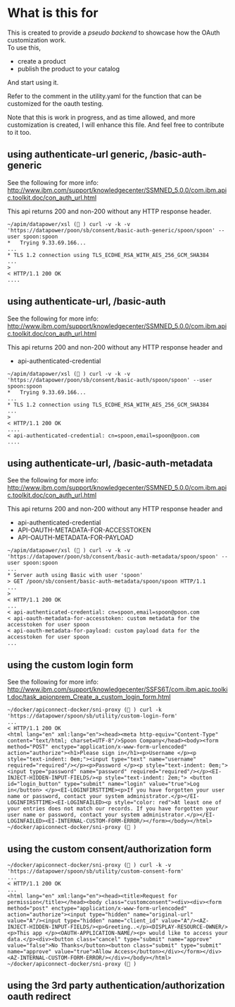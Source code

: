 # What is this for

This is created to provide a *pseudo backend* to showcase how the OAuth customization work.  
To use this, 
- create a product
- publish the product to your catalog

And start using it.

Refer to the comment in the utility.yaml for the function that can be customized for the oauth testing.

Note that this is work in progress, and as time allowed, and more customization is created, I will enhance this file.  And feel free to contribute to it too.

## using authenticate-url generic, /basic-auth-generic   
See the following for more info:
http://www.ibm.com/support/knowledgecenter/SSMNED_5.0.0/com.ibm.apic.toolkit.doc/con_auth_url.html

This api returns 200 and non-200 without any HTTP response header.

```
~/apim/datapower/xsl (💃 ) curl -v -k -v 'https://datapower/poon/sb/consent/basic-auth-generic/spoon/spoon' --user spoon:spoon
*   Trying 9.33.69.166...
...
* TLS 1.2 connection using TLS_ECDHE_RSA_WITH_AES_256_GCM_SHA384
...
> 
< HTTP/1.1 200 OK
....
```
## using authenticate-url, /basic-auth
See the following for more info:
http://www.ibm.com/support/knowledgecenter/SSMNED_5.0.0/com.ibm.apic.toolkit.doc/con_auth_url.html

This api returns 200 and non-200 without any HTTP response header and
- api-authenticated-credential

```
~/apim/datapower/xsl (💃 ) curl -v -k -v 'https://datapower/poon/sb/consent/basic-auth/spoon/spoon' --user spoon:spoon
*   Trying 9.33.69.166...
...
* TLS 1.2 connection using TLS_ECDHE_RSA_WITH_AES_256_GCM_SHA384
...
> 
< HTTP/1.1 200 OK
....
< api-authenticated-credential: cn=spoon,email=spoon@poon.com
....

```
## using authenticate-url, /basic-auth-metadata
See the following for more info:
http://www.ibm.com/support/knowledgecenter/SSMNED_5.0.0/com.ibm.apic.toolkit.doc/con_auth_url.html

This api returns 200 and non-200 without any HTTP response header and
- api-authenticated-credential
- API-OAUTH-METADATA-FOR-ACCESSTOKEN
- API-OAUTH-METADATA-FOR-PAYLOAD
```
~/apim/datapower/xsl (💃 ) curl -v -k -v 'https://datapower/poon/sb/consent/basic-auth-metadata/spoon/spoon' --user spoon:spoon
...
* Server auth using Basic with user 'spoon'
> GET /poon/sb/consent/basic-auth-metadata/spoon/spoon HTTP/1.1
...
> 
< HTTP/1.1 200 OK
...
< api-authenticated-credential: cn=spoon,email=spoon@poon.com
< api-oauth-metadata-for-accesstoken: custom metadata for the accesstoken for user spoon
< api-oauth-metadata-for-payload: custom payload data for the accesstoken for user spoon
...
```
## using the custom login form
See the following for more info:
http://www.ibm.com/support/knowledgecenter/SSFS6T/com.ibm.apic.toolkit.doc/task_apionprem_Create_a_custom_login_form.html

```
~/docker/apiconnect-docker/sni-proxy (💃 ) curl -k 'https://datapower/spoon/sb/utility/custom-login-form'
...
< HTTP/1.1 200 OK
<html lang="en" xml:lang="en"><head><meta http-equiv="Content-Type" content="text/html; charset=UTF-8"/>Spoon Company</head><body><form method="POST" enctype="application/x-www-form-urlencoded" action="authorize"><h1>Please sign in</h1><p>Username </p><p style="text-indent: 0em;"><input type="text" name="username" required="required"/></p><p>Password </p><p style="text-indent: 0em;"><input type="password" name="password" required="required"/></p><EI-INJECT-HIDDEN-INPUT-FIELDS/><p style="text-indent: 2em;"> <button id="login_button" type="submit" name="login" value="true">Log in</button> </p><EI-LOGINFIRSTTIME><p>If you have forgotten your user name or password, contact your system administrator.</p></EI-LOGINFIRSTTIME><EI-LOGINFAILED><p style="color: red">At least one of your entries does not match our records. If you have forgotten your user name or password, contact your system administrator.</p></EI-LOGINFAILED><EI-INTERNAL-CUSTOM-FORM-ERROR/></form></body></html>
~/docker/apiconnect-docker/sni-proxy (💃 )
```
## using the custom consent/authorization form
```
~/docker/apiconnect-docker/sni-proxy (💃 ) curl -k -v 'https://datapower/spoon/sb/utility/custom-consent-form'
...
< HTTP/1.1 200 OK
...
<html lang="en" xml:lang="en"><head><title>Request for permission</title></head><body class="customconsent"><div><div><form method="post" enctype="application/x-www-form-urlencoded" action="authorize"><input type="hidden" name="original-url" value="A"/><input type="hidden" name="client_id" value="A"/><AZ-INJECT-HIDDEN-INPUT-FIELDS/><p>Greeting..</p><DISPLAY-RESOURCE-OWNER/><p>This app </p><OAUTH-APPLICATION-NAME/><p> would like to access your data.</p><div><button class="cancel" type="submit" name="approve" value="false">No Thanks</button><button class="submit" type="submit" name="approve" value="true">Allow Access</button></div></form></div><AZ-INTERNAL-CUSTOM-FORM-ERROR/></div></body></html>
~/docker/apiconnect-docker/sni-proxy (💃 ) 
```
## using the 3rd party authentication/authorization oauth redirect
```
```
